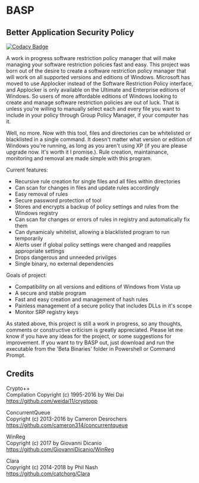 # BASP
## Better Application Security Policy

[![Codacy Badge](https://api.codacy.com/project/badge/Grade/d7d090fa8cd249ef92bb0139b824038f)](https://www.codacy.com/app/capnspacehook/Better-Application-Security-Policy?utm_source=github.com&amp;utm_medium=referral&amp;utm_content=capnspacehook/Better-Application-Security-Policy&amp;utm_campaign=Badge_Grade)

A work in progress software restriction policy manager that will make managing your software restriction policies fast and easy. This project was born out of the desire to create a software restriction policy manager that will work on all supported versions and editions of Windows. Microsoft has moved to use Applocker instead of the Software Restriction Policy interface, and Applocker is only available on the Ultimate and Enterprise editions of Windows. So users of more affordable editions of Windows looking to create and manage software restriction policies are out of luck. That is unless you're willing to manually select each and every file you want to include in your policy through Group Policy Manager, if your computer has it.

Well, no more. Now with this tool, files and directories can be whitelisted or blacklisted in a single command. It doesn't matter what version or edition of Windows you're running, as long as you aren't using XP (if you are please upgrade now. It's worth it I promise.). Rule creation, maintainance, monitoring and removal are made simple with this program.

Current features:
* Recursive rule creation for single files and all files within directories
* Can scan for changes in files and update rules accordingly 
* Easy removal of rules
* Secure password protection of tool
* Stores and encrypts a backup of policy settings and rules from the Windows registry
* Can scan for changes or errors of rules in registry and automatically fix them
* Can dynamicaly whitelist, allowing a blacklisted program to run temporarily
* Alerts user if global policy settings were changed and reapplies appropriate settings
* Drops dangerous and unneeded privilges
* Single binary, no external dependencies

Goals of project:
* Compatibility on all versions and editions of Windows from Vista up
* A secure and stable program
* Fast and easy creation and management of hash rules
* Painless management of a secure policy that includes DLLs in it's scope
* Monitor SRP registry keys

As stated above, this project is still a work in progress, so any thoughts, comments or constructive criticism is greatly appreciated. Please let me know if you have any ideas for the project, or some suggestions for improvement. If you want to try BASP out, just download and run the executable from the 'Beta Binaries' folder in Powershell or Command Prompt.

## Credits

Crypto++  
Compilation Copyright (c) 1995-2016 by Wei Dai  
https://github.com/weidai11/cryptopp

ConcurrentQueue  
Copyright (c) 2013-2016 by Cameron Desrochers  
https://github.com/cameron314/concurrentqueue

WinReg  
Copyright (c) 2017 by Giovanni Dicanio  
https://github.com/GiovanniDicanio/WinReg

Clara  
Copyright (c) 2014-2018 by Phil Nash  
https://github.com/catchorg/Clara
